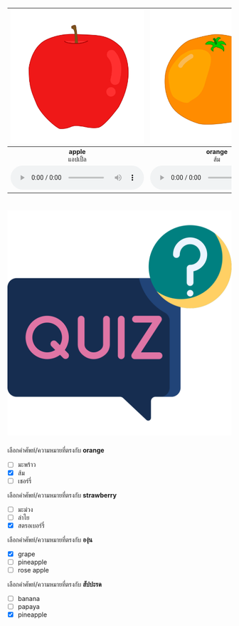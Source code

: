 
<div class="carrousel">


|![](/media/img/fruits/apple.svg)|![](/media/img/fruits/orange.svg)|![](/media/img/fruits/mango.svg)|![](/media/img/fruits/coco.svg)|![](/media/img/fruits/strawberry.svg)|![](/media/img/fruits/banana.svg)|![](/media/img/fruits/grape.svg)|![](/media/img/fruits/tamarind.svg)|![](/media/img/fruits/lemon.svg)|![](/media/img/fruits/pomelo.svg)|![](/media/img/fruits/papaya.svg)|![](/media/img/fruits/cherry.svg)|![](/media/img/fruits/durian.svg)|![](/media/img/fruits/longan.svg)|![](/media/img/fruits/mangosteen.svg)|![](/media/img/fruits/pineapple.svg)|![](/media/img/fruits/rose&#x20;apple.svg)|![](/media/img/fruits/avocado.svg)|
| :----: | :----: | :----: | :----: | :----: | :----: | :----: | :----: | :----: | :----: | :----: | :----: | :----: | :----: | :----: | :----: | :----: | :----: |
|**apple**<br>แอปเปิ้ล|**orange**<br>ส้ม|**mango**<br>มะม่วง|**coco**<br>มะพร้าว|**strawberry**<br>สตรอเบอร์รี่|**banana**<br>กล้วย|**grape**<br>องุ่น|**tamarind**<br>มะขาม|**lemon**<br>มะนาว|**pomelo**<br>ส้มโอ|**papaya**<br>มะละกอ|**cherry**<br>เชอร์รี่|**durian**<br>ทุเรียน|**longan**<br>ลําไย|**mangosteen**<br>มังคุด|**pineapple**<br>สัปปะรด|**rose apple**<br>ชมพู่|**avocado**<br>อะโวคาโด|
|![](/media/audio/apple.mp3)|![](/media/audio/orange.mp3)|![](/media/audio/mango.mp3)|![](/media/audio/coco.mp3)|![](/media/audio/strawberry.mp3)|![](/media/audio/banana.mp3)|![](/media/audio/grape.mp3)|![](/media/audio/tamarind.mp3)|![](/media/audio/lemon.mp3)|![](/media/audio/pomelo.mp3)|![](/media/audio/papaya.mp3)|![](/media/audio/cherry.mp3)|![](/media/audio/durian.mp3)|![](/media/audio/longan.mp3)|![](/media/audio/mangosteen.mp3)|![](/media/audio/pineapple.mp3)|![](/media/audio/rose&#x20;apple.mp3)|![](/media/audio/avocado.mp3)|

</div>



# ![icon](/media/icons/quiz.svg) 


 เลือกคำศัพท์/ความหมายที่ตรงกับ **orange**
 - [ ] มะพร้าว
 - [x] ส้ม
 - [ ] เชอร์รี่

 เลือกคำศัพท์/ความหมายที่ตรงกับ **strawberry**
 - [ ] มะม่วง
 - [ ] ลําไย
 - [x] สตรอเบอร์รี่

 เลือกคำศัพท์/ความหมายที่ตรงกับ **องุ่น**
 - [x] grape
 - [ ] pineapple
 - [ ] rose apple

 เลือกคำศัพท์/ความหมายที่ตรงกับ **สัปปะรด**
 - [ ] banana
 - [ ] papaya
 - [x] pineapple
